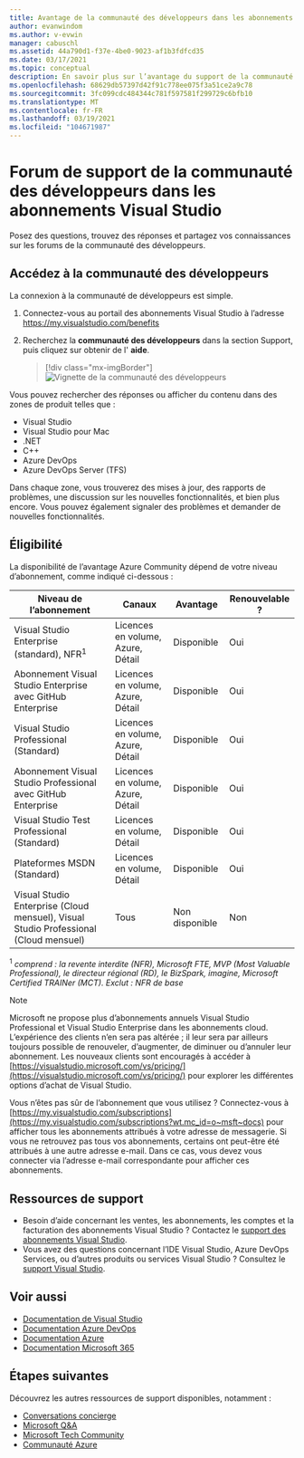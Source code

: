 ```yaml
---
title: Avantage de la communauté des développeurs dans les abonnements Visual Studio | Microsoft Docs
author: evanwindom
ms.author: v-evwin
manager: cabuschl
ms.assetid: 44a790d1-f37e-4be0-9023-af1b3fdfcd35
ms.date: 03/17/2021
ms.topic: conceptual
description: En savoir plus sur l’avantage du support de la communauté des développeurs inclus dans les abonnements Visual Studio sélectionnés.
ms.openlocfilehash: 68629db57397d42f91c778ee075f3a51ce2a9c78
ms.sourcegitcommit: 3fc099cdc484344c781f597581f299729c6bfb10
ms.translationtype: MT
ms.contentlocale: fr-FR
ms.lasthandoff: 03/19/2021
ms.locfileid: "104671987"
---
```

# <a name="developer-community-support-forum-in-visual-studio-subscriptions"></a>Forum de support de la communauté des développeurs dans les abonnements Visual Studio
Posez des questions, trouvez des réponses et partagez vos connaissances sur les forums de la communauté des développeurs.

## <a name="access-the-developer-community"></a>Accédez à la communauté des développeurs
La connexion à la communauté de développeurs est simple.
1. Connectez-vous au portail des abonnements Visual Studio à l’adresse <https://my.visualstudio.com/benefits>
0. Recherchez la **communauté des développeurs** dans la section Support, puis cliquez sur obtenir de l' **aide**.

   > [!div class="mx-imgBorder"]
   > ![Vignette de la communauté des développeurs](_img/vs-developer-community/vs-developer-community-tile.png "Cliquez sur « obtenir de l’aide » pour vous connecter à la communauté des développeurs")

Vous pouvez rechercher des réponses ou afficher du contenu dans des zones de produit telles que :
- Visual Studio
- Visual Studio pour Mac
- .NET
- C++
- Azure DevOps
- Azure DevOps Server (TFS)

Dans chaque zone, vous trouverez des mises à jour, des rapports de problèmes, une discussion sur les nouvelles fonctionnalités, et bien plus encore. Vous pouvez également signaler des problèmes et demander de nouvelles fonctionnalités.  


## <a name="eligibility"></a>Éligibilité
La disponibilité de l’avantage Azure Community dépend de votre niveau d’abonnement, comme indiqué ci-dessous :

|                                          Niveau de l’abonnement                                           |     Canaux      |    Avantage    | Renouvelable ? |
|-------------------------------------------------------------------------------------------------------|-------------------|---------------|------------|
|                           Visual Studio Enterprise (standard), NFR<sup>1</sup>                            | Licences en volume, Azure, Détail |   Disponible    |    Oui     |
|                           Abonnement Visual Studio Enterprise avec GitHub Enterprise                           | Licences en volume, Azure, Détail |   Disponible    |    Oui     |
|                          Visual Studio Professional (Standard)                          | Licences en volume, Azure, Détail |   Disponible    |    Oui     |
|                          Abonnement Visual Studio Professional avec GitHub Enterprise                          | Licences en volume, Azure, Détail |   Disponible    |    Oui     |
|                              Visual Studio Test Professional (Standard)                               |    Licences en volume, Détail     |   Disponible    |    Oui     |
|                                       Plateformes MSDN (Standard)                                       |    Licences en volume, Détail     |   Disponible    |    Oui     |
| Visual Studio Enterprise (Cloud mensuel), Visual Studio Professional (Cloud mensuel)|        Tous        | Non disponible |     Non     |

<sup>1</sup>  *comprend : la revente interdite (NFR), Microsoft FTE, MVP (Most Valuable Professional), le directeur régional (RD), le BizSpark, imagine, Microsoft Certified TRAINer (MCT).  Exclut : NFR de base*

> [!NOTE]
> Microsoft ne propose plus d’abonnements annuels Visual Studio Professional et Visual Studio Enterprise dans les abonnements cloud. L’expérience des clients n’en sera pas altérée ; il leur sera par ailleurs toujours possible de renouveler, d’augmenter, de diminuer ou d’annuler leur abonnement. Les nouveaux clients sont encouragés à accéder à [https://visualstudio.microsoft.com/vs/pricing/](https://visualstudio.microsoft.com/vs/pricing/) pour explorer les différentes options d’achat de Visual Studio.

Vous n’êtes pas sûr de l’abonnement que vous utilisez ?  Connectez-vous à [https://my.visualstudio.com/subscriptions](https://my.visualstudio.com/subscriptions?wt.mc_id=o~msft~docs) pour afficher tous les abonnements attribués à votre adresse de messagerie. Si vous ne retrouvez pas tous vos abonnements, certains ont peut-être été attribués à une autre adresse e-mail.  Dans ce cas, vous devez vous connecter via l’adresse e-mail correspondante pour afficher ces abonnements.

## <a name="support-resources"></a>Ressources de support
- Besoin d’aide concernant les ventes, les abonnements, les comptes et la facturation des abonnements Visual Studio ?  Contactez le [support des abonnements Visual Studio](https://my.visualstudio.com/gethelp).
- Vous avez des questions concernant l’IDE Visual Studio, Azure DevOps Services, ou d’autres produits ou services Visual Studio ?  Consultez le [support Visual Studio](https://visualstudio.microsoft.com/support/).

## <a name="see-also"></a>Voir aussi
- [Documentation de Visual Studio](/visualstudio/)
- [Documentation Azure DevOps](/azure/devops/)
- [Documentation Azure](/azure/)
- [Documentation Microsoft 365](/microsoft-365/)

## <a name="next-steps"></a>Étapes suivantes
Découvrez les autres ressources de support disponibles, notamment :
- [Conversations concierge](vs-concierge-chat.md)
- [Microsoft Q&A](vs-microsoft-qa.md)
- [Microsoft Tech Community](vs-microsoft-tech-community.md)
- [Communauté Azure](vs-azure-community.md)
